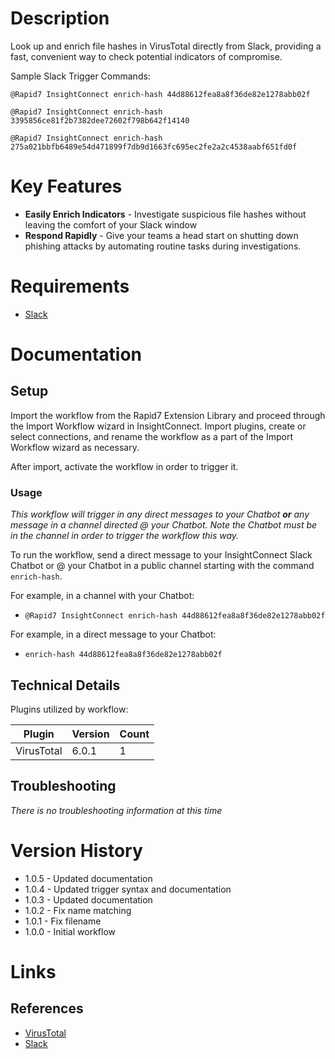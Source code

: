 # Description

Look up and enrich file hashes in VirusTotal directly from Slack, providing a fast, convenient way to check potential indicators of compromise. 

Sample Slack Trigger Commands:

`@Rapid7 InsightConnect enrich-hash 44d88612fea8a8f36de82e1278abb02f`

`@Rapid7 InsightConnect enrich-hash 3395856ce81f2b7382dee72602f798b642f14140`

`@Rapid7 InsightConnect enrich-hash 275a021bbfb6489e54d471899f7db9d1663fc695ec2fe2a2c4538aabf651fd0f`

# Key Features

* **Easily Enrich Indicators** - Investigate suspicious file hashes without leaving the comfort of your Slack window
* **Respond Rapidly** - Give your teams a head start on shutting down phishing attacks by automating routine tasks during investigations.

# Requirements

* [Slack](https://insightconnect.help.rapid7.com/docs/configure-slack-for-chatops)

# Documentation

## Setup

Import the workflow from the Rapid7 Extension Library and proceed through the Import Workflow wizard in InsightConnect. Import plugins, create or select connections, and rename the workflow as a part of the Import Workflow wizard as necessary.

After import, activate the workflow in order to trigger it.

### Usage

*This workflow will trigger in any direct messages to your Chatbot **or** any message in a channel directed @ your Chatbot. Note the Chatbot must be in the channel in order to trigger the workflow this way.*

To run the workflow, send a direct message to your InsightConnect Slack Chatbot or @ your Chatbot in a public channel starting with the command `enrich-hash`.

For example, in a channel with your Chatbot:

* `@Rapid7 InsightConnect enrich-hash 44d88612fea8a8f36de82e1278abb02f`

For example, in a direct message to your Chatbot:

* `enrich-hash 44d88612fea8a8f36de82e1278abb02f`

## Technical Details

Plugins utilized by workflow:

|Plugin|Version|Count|
|----|----|--------|
|VirusTotal|6.0.1|1|

## Troubleshooting

_There is no troubleshooting information at this time_

# Version History

* 1.0.5 - Updated documentation
* 1.0.4 - Updated trigger syntax and documentation
* 1.0.3 - Updated documentation
* 1.0.2 - Fix name matching
* 1.0.1 - Fix filename
* 1.0.0 - Initial workflow

# Links

## References

* [VirusTotal](https://www.virustotal.com/gui/home/upload)
* [Slack](https://slack.com)
